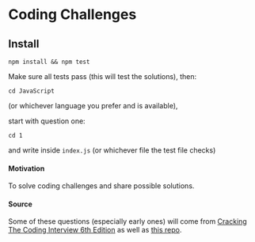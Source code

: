 # Coding Challenges

## Install

```console
npm install && npm test
```

Make sure all tests pass (this will test the solutions), then:

```console
cd JavaScript
```

(or whichever language you prefer and is available),

start with question one:

```console
cd 1
```

and write inside `index.js` (or whichever file the test file checks)

#### Motivation

To solve coding challenges and share possible solutions.

#### Source

Some of these questions (especially early ones) will come from [Cracking The Coding Interview 6th Edition](https://www.amazon.com/Cracking-Coding-Interview-Programming-Questions/dp/0984782850/) as well as [this repo](https://github.com/careercup/CtCI-6th-Edition).
